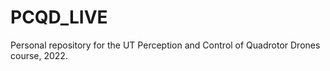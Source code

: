 # PCQD_LIVE
Personal repository for the UT Perception and Control of Quadrotor Drones course, 2022.
